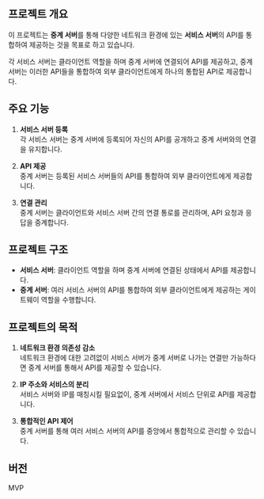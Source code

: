 ## 프로젝트 개요
이 프로젝트는 **중계 서버**를 통해 다양한 네트워크 환경에 있는 **서비스 서버**의 API를 통합하여 제공하는 것을 목표로 하고 있습니다. 

각 서비스 서버는 클라이언트 역할을 하며 중계 서버에 연결되어 API를 제공하고, 중계 서버는 이러한 API들을 통합하여 외부 클라이언트에게 하나의 통합된 API로 제공합니다.

## 주요 기능
1. **서비스 서버 등록**  
   각 서비스 서버는 중계 서버에 등록되어 자신의 API를 공개하고 중계 서버와의 연결을 유지합니다.
   
2. **API 제공**  
   중계 서버는 등록된 서비스 서버들의 API를 통합하여 외부 클라이언트에게 제공합니다.

3. **연결 관리**  
   중계 서버는 클라이언트와 서비스 서버 간의 연결 통로를 관리하며, API 요청과 응답을 중계합니다.

## 프로젝트 구조
- **서비스 서버**: 클라이언트 역할을 하며 중계 서버에 연결된 상태에서 API를 제공합니다.
- **중계 서버**: 여러 서비스 서버의 API를 통합하여 외부 클라이언트에게 제공하는 게이트웨이 역할을 수행합니다.

## 프로젝트의 목적
1. **네트워크 환경 의존성 감소**  
   네트워크 환경에 대한 고려없이 서비스 서버가 중계 서버로 나가는 연결만 가능하다면 중계 서버를 통해서 API를 제공할 수 있습니다.

2. **IP 주소와 서비스의 분리**  
   서비스 서버와 IP를 매칭시킬 필요없이, 중계 서버에서 서비스 단위로 API를 제공합니다.
    
5. **통합적인 API 제어**  
   중계 서버를 통해 여러 서비스 서버의 API를 중앙에서 통합적으로 관리할 수 있습니다.

## 버전
MVP
